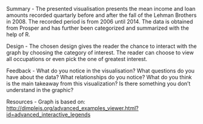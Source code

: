 Summary - The presented visualisation presents the mean income and loan amounts recorded quartarly before and after the fall of the Lehman Brothers in 2008. The recorded period is from 2006 until 2014. The data is obtained from Prosper and has further been categorized and summarized with the help of R.

Design - The chosen design gives the reader the chance to interact with the graph by choosing the category of interest. The reader can choose to view all occupations or even pick the one of greatest interest.

Feedback - 
What do you notice in the visualisation?
What questions do you have about the data?
What relationships do you notice?
What do you think is the main takeaway from this visualization?
Is there something you don’t understand in the graphic?


Resources - Graph is based on: http://dimplejs.org/advanced_examples_viewer.html?id=advanced_interactive_legends


